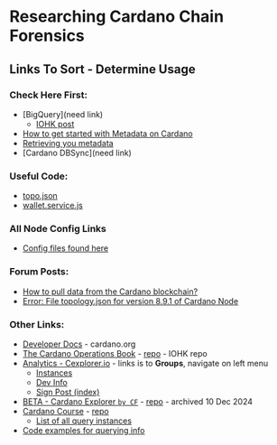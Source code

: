 # Researching Cardano Chain Forensics

## Links To Sort - Determine Usage

### Check Here First:
- [BigQuery](need link)
  - [IOHK post](https://iohk.io/en/blog/posts/2022/07/01/cardano-data-on-bigquery/) 
- [How to get started with Metadata on Cardano](https://medium.com/cardanorss/how-to-get-started-with-metadata-on-cardano-8380bbe25103)
- [Retrieving you metadata](https://developers.cardano.org/docs/transaction-metadata/retrieving-metadata/)
- [Cardano DBSync](need link)

### Useful Code:
  - [topo.json](https://github.com/st8tikratio/Uselessness/blob/main/blockchain/cardano/foren/topo.json)
  - [wallet.service.js](https://github.com/st8tikratio/Uselessness/blob/main/blockchain/cardano/foren/wallet.service.js)


### All Node Config Links
- [Config files found here](https://book.play.dev.cardano.org/env-mainnet.html)


### Forum Posts:
- [How to pull data from the Cardano blockchain?](https://forum.cardano.org/t/how-to-pull-data-from-the-cardano-blockchain/45096/)
- [Error: File topology.json for version 8.9.1 of Cardano Node](https://forum.cardano.org/t/error-file-topology-json-for-version-8-9-1-of-cardano-node/130538)


### Other Links:
- [Developer Docs](https://developers.cardano.org/) - cardano.org
- [The Cardano Operations Book](https://book.play.dev.cardano.org) - [repo](https://github.com/input-output-hk/cardano-playground) - IOHK repo
- [Analytics - Cexplorer.io](https://cexplorer.io/groups) - links is to **Groups**, navigate on left menu
  - [Instances](https://github.com/cardanians/cexplorer.io/blob/main/doc/instances.md)
  - [Dev Info](https://github.com/cexplorer/cexplorer.io/blob/main/doc/welcome_devs.md)
  - [Sign Post (index)](https://github.com/cexplorer/cexplorer.io/tree/main/doc)
- [BETA - Cardano Explorer `by CF`](https://beta.explorer.cardano.org/en/micar) - [repo](https://github.com/cardano-foundation/cf-explorer) - archived 10 Dec 2024
- [Cardano Course](https://cardano-course.gitbook.io/cardano-course) - [repo](https://github.com/carloslodelar/cardano-course/blob/main/README.md)
  - [List of all query instances](https://github.com/search?q=repo%3Acarloslodelar%2Fcardano-course+query&type=code)
- [Code examples for querying info](https://github.com/CodingOnChain/lift-wallet/blob/0.2.0/src/services/wallet.service.js#L333)
 
